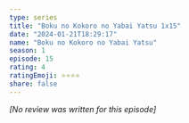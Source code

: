 ```yaml
---
type: series
title: "Boku no Kokoro no Yabai Yatsu 1x15"
date: "2024-01-21T18:29:17"
name: "Boku no Kokoro no Yabai Yatsu"
season: 1
episode: 15
rating: 4
ratingEmoji: ⭐️⭐️⭐️⭐️
share: false
---
```


_[No review was written for this episode]_

